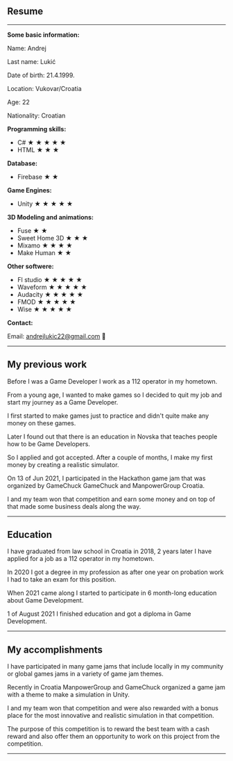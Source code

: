 ## Resume

---

<b>
Some basic information:
</b>

Name: Andrej

Last name: Lukić

Date of birth: 21.4.1999.

Location: Vukovar/Croatia

Age: 22

Nationality: Croatian

<b>
Programming skills:
</b>

- C# &#9733; &#9733; &#9733; &#9733; &#9733;
- HTML &#9733; &#9733; &#9733; 

<b>
Database:
</b>

- Firebase &#9733; &#9733;

<b>
Game Engines:
</b>  
  
- Unity &#9733; &#9733; &#9733; &#9733; &#9733;

<b>
3D Modeling and animations:
</b>
  
- Fuse &#9733; &#9733;
- Sweet Home 3D &#9733; &#9733; &#9733;
- Mixamo &#9733; &#9733; &#9733; &#9733;
- Make Human &#9733; &#9733;

<b>
Other softwere:
</b>
  
- Fl studio &#9733; &#9733; &#9733; &#9733; &#9733;
- Waveform &#9733; &#9733; &#9733; &#9733; &#9733;
- Audacity &#9733; &#9733; &#9733; &#9733; &#9733;
- FMOD &#9733; &#9733; &#9733; &#9733; &#9733; 
- Wise &#9733; &#9733; &#9733; &#9733; &#9733;

<b>
Contact:
</b>
  
Email: andrejlukic22@gmail.com &#128231;

---

## My previous work
Before I was a Game Developer I work as a 112 operator in my hometown.

From a young age, I wanted to make games so I decided to quit my job and start my journey as a Game Developer.

I first started to make games just to practice and didn't quite make any money on these games.

Later I found out that there is an education in Novska that teaches people how to be Game Developers.

So I applied and got accepted.
After a couple of months, I make my first money by creating a realistic simulator.

On 13 of Jun 2021, I participated in the Hackathon game jam that was organized by <a herf="https://game-chuck.com/">GameChuck</a> GameChuck and ManpowerGroup Croatia.

I and my team won that competition and earn some money and on top of that made some business deals along the way.

---

## Education
I have graduated from law school in Croatia in 2018, 2 years later I have applied for a job as a 112 operator in my hometown.

In 2020 I got a degree in my profession as after one year on probation work I had to take an exam for this position.

When 2021 came along I started to participate in 6 month-long education about Game Development.

1 of August 2021 I finished education and got a diploma in Game Development.

---

## My accomplishments
I have participated in many game jams that include locally in my community or global games jams in a variety of game jam themes.

Recently in Croatia ManpowerGroup and GameChuck organized a game jam with a theme to make a simulation in Unity.

I and my team won that competition and were also rewarded with a bonus place for the most innovative and realistic simulation in that competition.

The purpose of this competition is to reward the best team with a cash reward and also offer them an opportunity to work on this project from the competition.

---
